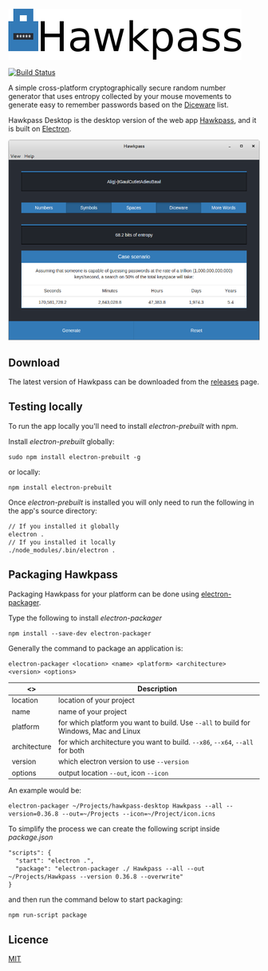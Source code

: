 ![](logo.png)

[![Build Status](https://travis-ci.org/kalpetros/hawkpass-desktop.svg?branch=master)](https://travis-ci.org/kalpetros/hawkpass-desktop)

A simple cross-platform cryptographically secure random number generator that uses entropy collected by your mouse movements to generate easy to remember passwords based on the [Diceware](http://world.std.com/~reinhold/diceware.html) list.

Hawkpass Desktop is the desktop version of the web app [Hawkpass](http://www.petroskal.com/hawkpass), and it is built on [Electron](https://github.com/atom/electron).

![](hawkpass.png)

## Download

The latest version of Hawkpass can be downloaded from the [releases](https://github.com/kalpetros/hawkpass-desktop/releases) page.

## Testing locally

To run the app locally you'll need to install *electron-prebuilt* with npm.

Install *electron-prebuilt* globally:
```
sudo npm install electron-prebuilt -g
```
or locally:
```
npm install electron-prebuilt
```
Once *electron-prebuilt* is installed you will only need to run the following in the app's source directory:
```
// If you installed it globally
electron .
// If you installed it locally
./node_modules/.bin/electron .
```

## Packaging Hawkpass

Packaging Hawkpass for your platform can be done using [electron-packager](https://github.com/maxogden/electron-packager).

Type the following to install *electron-packager*
```
npm install --save-dev electron-packager
```
Generally the command to package an application is:
```
electron-packager <location> <name> <platform> <architecture> <version> <options>
```
| <> | Description  |
| --- | --- |
| location | location of your project  |
| name | name of your project |
| platform | for which platform you want to build. Use `--all` to build for Windows, Mac and Linux |
| architecture | for which architecture you want to build. `--x86`, `--x64`, `--all` for both |
| version | which electron version to use `--version` |
| options | output location `--out`, icon `--icon` |

An example would be:
```
electron-packager ~/Projects/hawkpass-desktop Hawkpass --all --version=0.36.8 --out=~/Projects --icon=~/Project/icon.icns
```
To simplify the process we can create the following script inside *package.json*
```
"scripts": {
  "start": "electron .",
  "package": "electron-packager ./ Hawkpass --all --out ~/Projects/Hawkpass --version 0.36.8 --overwrite"
}
```
and then run the command below to start packaging:
```
npm run-script package
```
## Licence

[MIT](https://github.com/kalpetros/hawkpass-desktop/blob/master/LICENSE)

